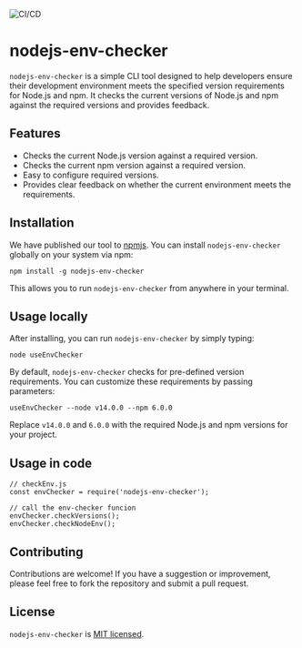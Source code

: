![CI/CD](https://github.com/alpha7b/nodejs-env-checker/actions/workflows/cicd.yml/badge.svg)

# nodejs-env-checker

`nodejs-env-checker` is a simple CLI tool designed to help developers ensure their development environment meets the specified version requirements for Node.js and npm. It checks the current versions of Node.js and npm against the required versions and provides feedback.

## Features

- Checks the current Node.js version against a required version.
- Checks the current npm version against a required version.
- Easy to configure required versions.
- Provides clear feedback on whether the current environment meets the requirements.

## Installation

We have published our tool to [npmjs](https://www.npmjs.com/package/nodejs-env-checker). You can install `nodejs-env-checker` globally on your system via npm:

    npm install -g nodejs-env-checker

This allows you to run `nodejs-env-checker` from anywhere in your terminal.

## Usage locally

After installing, you can run `nodejs-env-checker` by simply typing:

    node useEnvChecker

By default, `nodejs-env-checker` checks for pre-defined version requirements. You can customize these requirements by passing parameters:

    useEnvChecker --node v14.0.0 --npm 6.0.0

Replace `v14.0.0` and `6.0.0` with the required Node.js and npm versions for your project.

## Usage in code

    // checkEnv.js
    const envChecker = require('nodejs-env-checker');
    
    // call the env-checker funcion
    envChecker.checkVersions();
    envChecker.checkNodeEnv();

## Contributing

Contributions are welcome! If you have a suggestion or improvement, please feel free to fork the repository and submit a pull request.

## License

`nodejs-env-checker` is [MIT licensed](./LICENSE).

